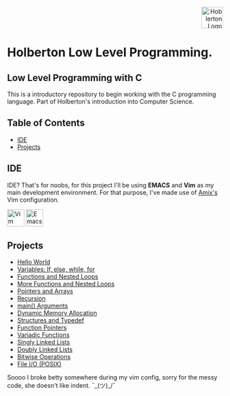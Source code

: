 <p align="right">
  <img src="https://holberton.anahuac.mx/wp-content/uploads/2024/05/Group-359-1-1024x1024.png" alt="Hoblerton Logo" height="50" />
</p>
<h1 align="left">Holberton Low Level Programming.</h1>

<h2>Low Level Programming with C</h2>

This is a introductory repository to begin working with the C programming language. Part of Holberton's introduction into Computer Science.

## Table of Contents
- [IDE](#ide)
- [Projects](#projects)

## IDE
IDE? That's for noobs, for this project I'll be using **EMACS** and **Vim** as my main development environment. For that purpose, I've made use of <a href="https://github.com/amix/vimrc">Amix's</a> Vim configuration.
<p align="left">
  <img src="https://upload.wikimedia.org/wikipedia/commons/thumb/9/9f/Vimlogo.svg/1088px-Vimlogo.svg.png" alt="Vim" width="40" height="40" title="Vim"/>
  <img src="https://upload.wikimedia.org/wikipedia/commons/thumb/0/08/EmacsIcon.svg/1200px-EmacsIcon.svg.png" alt="Emacs" width="40" height="40" title="Emacs"/>
</p>

## Projects
- [Hello World](https://github.com/glovek08/holbertonschool-low_level_programming/tree/main/hello_world)
- [Variables: If, else, while, for](https://github.com/glovek08/holbertonschool-low_level_programming/tree/main/variables_if_else_while)
- [Functions and Nested Loops](https://github.com/glovek08/holbertonschool-low_level_programming/tree/main/functions_nested_loops)
- [More Functions and Nested Loops](https://github.com/glovek08/holbertonschool-low_level_programming/tree/main/more_functions_nested_loops)
- [Pointers and Arrays](https://github.com/glovek08/holbertonschool-low_level_programming/tree/main/pointers_arrays_strings)
- [Recursion](https://github.com/glovek08/holbertonschool-low_level_programming/tree/main/recursion)
- [main() Arguments](https://github.com/glovek08/holbertonschool-low_level_programming/tree/main/argc_argv)
- [Dynamic Memory Allocation](https://github.com/glovek08/holbertonschool-low_level_programming/tree/main/malloc_free)
- [Structures and Typedef](https://github.com/glovek08/holbertonschool-low_level_programming/tree/main/structures_typedef)
- [Function Pointers](https://github.com/glovek08/holbertonschool-low_level_programming/tree/main/function_pointers)
- [Variadic Functions](https://github.com/glovek08/holbertonschool-low_level_programming/tree/main/variadic_functions)
- [Singly Linked Lists](https://github.com/glovek08/holbertonschool-low_level_programming/tree/main/singly_linked_lists)
- [Doubly Linked Lists](https://github.com/glovek08/holbertonschool-low_level_programming/tree/main/doubly_linked_lists)
- [Bitwise Operations](https://github.com/glovek08/holbertonschool-low_level_programming/tree/main/bit_manipulation)
- [File I/O (POSIX)](https://github.com/glovek08/holbertonschool-low_level_programming/tree/main/file_io)


Soooo I broke betty somewhere during my vim config, sorry for the messy code, she doesn't like indent. ¯\_(ツ)_/¯
